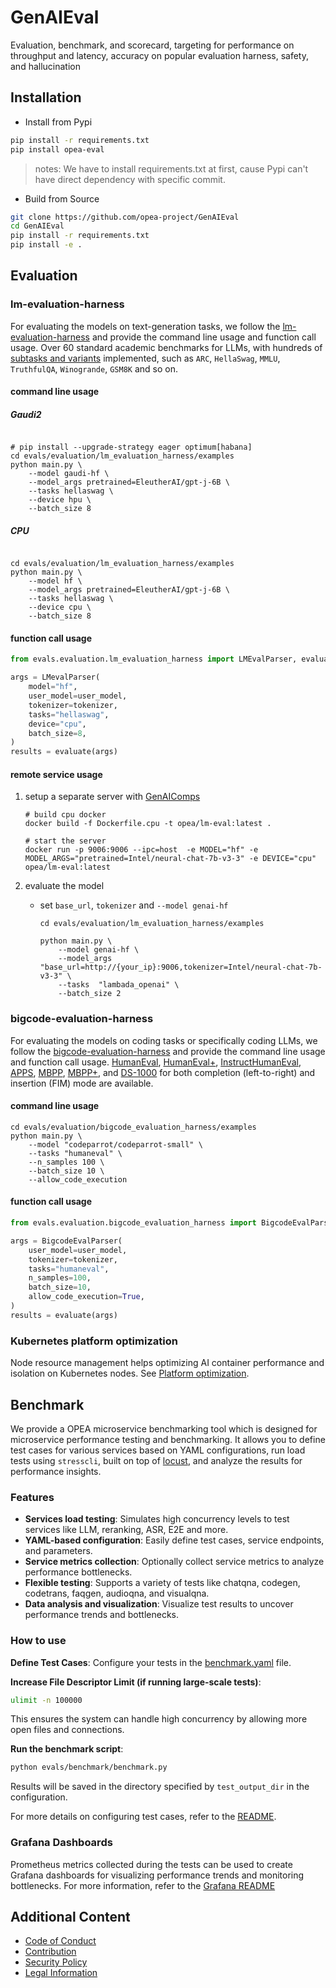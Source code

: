 # GenAIEval
Evaluation, benchmark, and scorecard, targeting for performance on throughput and latency, accuracy on popular evaluation harness, safety, and hallucination

## Installation

- Install from Pypi

```bash
pip install -r requirements.txt
pip install opea-eval
```
> notes: We have to install requirements.txt at first, cause Pypi can't have direct dependency with specific commit.

- Build from Source

```bash
git clone https://github.com/opea-project/GenAIEval
cd GenAIEval
pip install -r requirements.txt
pip install -e .
```

## Evaluation
### lm-evaluation-harness
For evaluating the models on text-generation tasks, we follow the [lm-evaluation-harness](https://github.com/EleutherAI/lm-evaluation-harness/) and provide the command line usage and function call usage. Over 60 standard academic benchmarks for LLMs, with hundreds of [subtasks and variants](https://github.com/EleutherAI/lm-evaluation-harness/tree/v0.4.2/lm_eval/tasks) implemented, such as `ARC`, `HellaSwag`, `MMLU`, `TruthfulQA`, `Winogrande`, `GSM8K` and so on.
#### command line usage

##### Gaudi2
```shell

# pip install --upgrade-strategy eager optimum[habana]
cd evals/evaluation/lm_evaluation_harness/examples
python main.py \
    --model gaudi-hf \
    --model_args pretrained=EleutherAI/gpt-j-6B \
    --tasks hellaswag \
    --device hpu \
    --batch_size 8
```


##### CPU
```shell

cd evals/evaluation/lm_evaluation_harness/examples
python main.py \
    --model hf \
    --model_args pretrained=EleutherAI/gpt-j-6B \
    --tasks hellaswag \
    --device cpu \
    --batch_size 8
```
#### function call usage
```python
from evals.evaluation.lm_evaluation_harness import LMEvalParser, evaluate

args = LMevalParser(
    model="hf",
    user_model=user_model,
    tokenizer=tokenizer,
    tasks="hellaswag",
    device="cpu",
    batch_size=8,
)
results = evaluate(args)
```

#### remote service usage

1. setup a separate server with [GenAIComps](https://github.com/opea-project/GenAIComps/tree/main/comps/llms/lm-eval)

   ```
   # build cpu docker
   docker build -f Dockerfile.cpu -t opea/lm-eval:latest .

   # start the server
   docker run -p 9006:9006 --ipc=host  -e MODEL="hf" -e MODEL_ARGS="pretrained=Intel/neural-chat-7b-v3-3" -e DEVICE="cpu" opea/lm-eval:latest
   ```

2. evaluate the model

   - set `base_url`, `tokenizer` and `--model genai-hf`

     ```
     cd evals/evaluation/lm_evaluation_harness/examples

     python main.py \
         --model genai-hf \
         --model_args "base_url=http://{your_ip}:9006,tokenizer=Intel/neural-chat-7b-v3-3" \
         --tasks  "lambada_openai" \
         --batch_size 2
     ```

### bigcode-evaluation-harness
For evaluating the models on coding tasks or specifically coding LLMs, we follow the [bigcode-evaluation-harness](https://github.com/bigcode-project/bigcode-evaluation-harness) and provide the command line usage and function call usage. [HumanEval](https://huggingface.co/datasets/openai_humaneval), [HumanEval+](https://huggingface.co/datasets/evalplus/humanevalplus), [InstructHumanEval](https://huggingface.co/datasets/codeparrot/instructhumaneval), [APPS](https://huggingface.co/datasets/codeparrot/apps), [MBPP](https://huggingface.co/datasets/mbpp), [MBPP+](https://huggingface.co/datasets/evalplus/mbppplus), and [DS-1000](https://github.com/HKUNLP/DS-1000/) for both completion (left-to-right) and insertion (FIM) mode are available.
#### command line usage

```shell
cd evals/evaluation/bigcode_evaluation_harness/examples
python main.py \
    --model "codeparrot/codeparrot-small" \
    --tasks "humaneval" \
    --n_samples 100 \
    --batch_size 10 \
    --allow_code_execution
```

#### function call usage
```python
from evals.evaluation.bigcode_evaluation_harness import BigcodeEvalParser, evaluate

args = BigcodeEvalParser(
    user_model=user_model,
    tokenizer=tokenizer,
    tasks="humaneval",
    n_samples=100,
    batch_size=10,
    allow_code_execution=True,
)
results = evaluate(args)
```

### Kubernetes platform optimization

Node resource management helps optimizing AI container performance and
isolation on Kubernetes nodes. See [Platform
optimization](doc/platform-optimization/README.md).


## Benchmark

We provide a OPEA microservice benchmarking tool which is designed for microservice performance testing and benchmarking. It allows you to define test cases for various services based on YAML configurations, run load tests using `stresscli`, built on top of [locust](https://github.com/locustio/locust), and analyze the results for performance insights.

### Features

- **Services load testing**: Simulates high concurrency levels to test services like LLM, reranking, ASR, E2E and more.
- **YAML-based configuration**: Easily define test cases, service endpoints, and parameters.
- **Service metrics collection**: Optionally collect service metrics to analyze performance bottlenecks.
- **Flexible testing**: Supports a variety of tests like chatqna, codegen, codetrans, faqgen, audioqna, and visualqna.
- **Data analysis and visualization**: Visualize test results to uncover performance trends and bottlenecks.

### How to use

**Define Test Cases**: Configure your tests in the [benchmark.yaml](./evals/benchmark/benchmark.py) file.

**Increase File Descriptor Limit (if running large-scale tests)**:

```bash
ulimit -n 100000
```

This ensures the system can handle high concurrency by allowing more open files and connections.

**Run the benchmark script**:

```bash
python evals/benchmark/benchmark.py
```

Results will be saved in the directory specified by `test_output_dir` in the configuration.


For more details on configuring test cases, refer to the [README](./evals/benchmark/README.md).


### Grafana Dashboards
Prometheus metrics collected during the tests can be used to create Grafana dashboards for visualizing performance trends and monitoring bottlenecks. For more information, refer to the [Grafana README](./evals/benchmark/grafana/README.md)


## Additional Content
- [Code of Conduct](https://github.com/opea-project/docs/tree/main/community/CODE_OF_CONDUCT.md)
- [Contribution](https://github.com/opea-project/docs/tree/main/community/CONTRIBUTING.md)
- [Security Policy](https://github.com/opea-project/docs/tree/main/community/SECURITY.md)
- [Legal Information](/LEGAL_INFORMATION.md)
